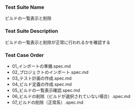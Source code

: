 ### Test Suite Name
ビルドの一覧表示と削除

### Test Suite Description
ビルドの一覧表示と削除が正常に行われるかを確認する

### Test Case Order
- 01_インポートの準備.spec.md
- 02_プロジェクトのインポート.spec.md
- 03_テスト計画の作成.spec.md
- 04_ビルド定義の作成.spec.md
- 05_ビルドの一覧表示確認.spec.md
- 06_ビルドの削除（ビルドが選択されていない場合）.spec.md
- 07_ビルドの削除（正常系）.spec.md
